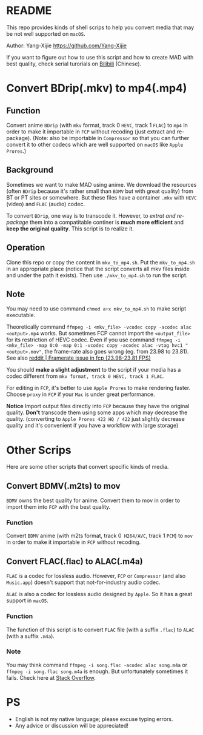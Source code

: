 # README

This repo provides kinds of shell scrips to help you convert media that may be not well supported on `macOS`.

Author: Yang-Xijie <https://github.com/Yang-Xijie>

If you want to figure out how to use this script and how to create MAD with best quality, check serial turorials on [Bilibili](https://www.bilibili.com/video/BV1JA411A7FV) (Chinese).

# Convert BDrip(.mkv) to mp4(.mp4)

## Function

Convert anime `BDrip` (with `mkv` format, track 0 `HEVC`, track 1 `FLAC`) to `mp4` in order to make it importable in `FCP` without recoding (just extract and re-package). (Note: also be importable in `Compressor` so that you can further convert it to other codecs which are well supported on `macOS` like `Apple Prores`.)

## Background

Sometimes we want to make MAD using anime. We download the resources (often `BDrip` because it's rather small than `BDMV` but with great quality) from BT or PT sites or somewhere. But these files have a container `.mkv` with `HEVC` (video) and `FLAC` (audio) codec.

To convert `BDrip`, one way is to transcode it. However, to *extrat and re-package* them into a compatitable continer is **much more efficient** and **keep the original quality**. This script is to realize it.

## Operation

Clone this repo or copy the content in `mkv_to_mp4.sh`. Put the `mkv_to_mp4.sh` in an appropriate place (notice that the script converts all mkv files inside and under the path it exists). Then use `./mkv_to_mp4.sh` to run the script.

## Note 

You may need to use command `chmod a+x mkv_to_mp4.sh` to make script executable.

Theoretically command `ffmpeg -i <mkv_file> -vcodec copy -acodec alac <output>.mp4` works. But sometimes FCP cannot import the `<output_file>` for its restriction of HEVC codec. Even if you use command `ffmpeg -i <mkv_file> -map 0:0 -map 0:1 -vcodec copy -acodec alac -vtag hvc1 "<output>.mov"`, the frame-rate also goes wrong (eg. from 23.98 to 23.81). See also [reddit | Framerate issue in fcp (23.98-23.81 FPS)](https://www.reddit.com/r/ffmpeg/comments/dm5z04/framerate_issue_in_fcp_23982381_fps/)

You should **make a slight adjustment** to the script if your media has a codec different from `mkv format, track 0 HEVC, track 1 FLAC`.

For editing in `FCP`, it's better to use `Apple Prores` to make rendering faster. Choose `proxy` in `FCP` if your `Mac` is under great performance. 

**Notice** Import output files directly into `FCP` because they have the original quality. **Don't** transcode them using some apps which may decrease the quality. (converting to `Apple Prores 422 HQ / 422` just slightly decrease quality and it's convenient if you have a workflow with large storage)

# Other Scrips

Here are some other scripts that convert specific kinds of media.

## Convert BDMV(.m2ts) to mov

`BDMV` owns the best quality for anime. Convert them to mov in order to import them into `FCP` with the best quality.

### Function

Convert `BDMV` anime (with m2ts format, track 0` H264/AVC`, track 1 `PCM`) to `mov` in order to make it importable in `FCP` without recoding.

## Convert FLAC(.flac) to ALAC(.m4a)

`FLAC` is a codec for lossless audio. However, `FCP` or `Compressor` (and also `Music.app`) doesn't support that not-for-industry audio codec.

`ALAC` is also a codec for lossless audio designed by `Apple`. So it has a great support in `macOS`.

### Function

The function of this script is to convert `FLAC` file (with a suffix `.flac`) to `ALAC` (with a suffix `.m4a`).

### Note

You may think command `ffmpeg -i song.flac -acodec alac song.m4a` or `ffmpeg -i song.flac song.m4a` is enough. But unfortunately sometimes it fails. Check here at [Stack Overflow](https://stackoverflow.com/questions/55429909/could-not-find-tag-for-codec-h264-in-stream-0-codec-ffmpeg-flac-to-alac-conver).

# PS
* English is not my native language; please excuse typing errors. 
* Any advice or discussion will be appreciated!